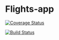 # Flights-app

[![Coverage Status](https://coveralls.io/repos/github/dkam26/Flights-app/badge.svg?branch=master)](https://coveralls.io/github/dkam26/Flights-app?branch=master)

[![Build Status](https://travis-ci.org/dkam26/Flights-app.svg?branch=master)](https://travis-ci.org/dkam26/Flights-app)